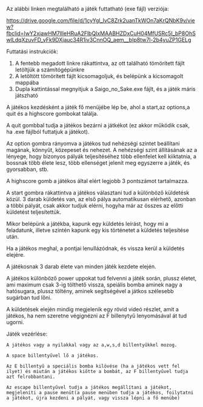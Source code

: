 Az alábbi linken megtalálható a játék futtatható (exe fájl) verziója: 

https://drive.google.com/file/d/1cyYgl_lvC8Zrk2uanTkWOn7aKrQNbK9v/view?fbclid=IwY2xjawHM7llleHRuA2FlbQIxMAABHZDxCuH04MfUSRc5I_bP8OhSwlLdqXzuvFD_yFk9DXjauc34R1iv3CnnOQ_aem__bIp8tw7l-2b4yuZP1GELg

Futtatási instrukciók:
 1. A fentebb megadott linkre rákattintva, az ott található tömörített fájlt letöltjük a számítógépünkre
 2. A letöltött tömörített fájlt kicsomagoljuk, és belépünk a kicsomagolt mappába
 3. Dupla kattintással megnyitjuk a Saigo_no_Sake.exe fájlt, és a játék máris játszható

A játékos kezdésként a játék fő menüjébe lép be, ahol a start,az options,a quit és a highscore gombokat találja.

A quit gombbal tudja a játékos bezárni a játkékot (ez akkor működik csak, ha .exe fájlból futtatjuk a játékot).

Az option gombra rányomva a játékos tud nehézségi szintet beállítani magának, könnyűt, közepeset és nehezet. A nehézségi szint állításának az a lényege, hogy bizonyos pályák teljesítéséhez több ellenfelet kell kiiktatnia, a bossnak több élete lesz, több ellenséget jelenít meg egyszerre a játék, és gyorsabban, stb.

A highscore gomb a játékos által elért legjobb 3 pontszámot tartalmazza.

A start gombra rákattintva a játékos választani tud a különböző küldetésk közül. 3 darab küldetés van, az első pálya automatikusan elérhető, azonban a többi pályát, csak akkor tudjuk elérni, hogyha már az összes az előtti küldetést teljesítettük.

Mikor belépünk a játékba, kapunk egy küldetés leírást, hogy mi a feladatunk, illetve szintén kapunk egy kis történetet a küldetés teljesítése után.

Ha a játékos meghal, a pontjai lenullázódnak, és vissza kerül a küldetés elejére.

A játékosnak 3 darab élete van minden játék kezdete elején.

A játékos különböző power uppokat tud felvenni a játék során, plussz életet, ami maximum csak 3-ig tölthető vissza, speiális bomba aminek nagy a hatósugara, plussz töltény, aminek segítségével a játkos szélesebb sugárban tud lőni.

A küldetések elején mindig megjelenik egy rövid videó részlet, amit a játékos, ha nem szeretne végignézni az F billenytyű lenyomásával át tud ugorni.

Játék vezérlése:

	A játékos vagy a nyilakkal vagy az a,w,s,d billentyűkkel mozog.

	A space billentyűvel lő a játékos.

	Az E billentyű a speciális bomba kilövése (ha a játékos vett fel ilyet) és miután a játékos kiőtte a bombát, az F billentyűvel tudja azt felrobbantani.

	Az escape billentyűvel tudja a játékos megállítani a játékot, megjeleníti a pause menüt(a pause menüben tudja a játékos, foilytatni a játékot, újra kezdeni a pályát, vagy vissza lépni a fő menübe)
